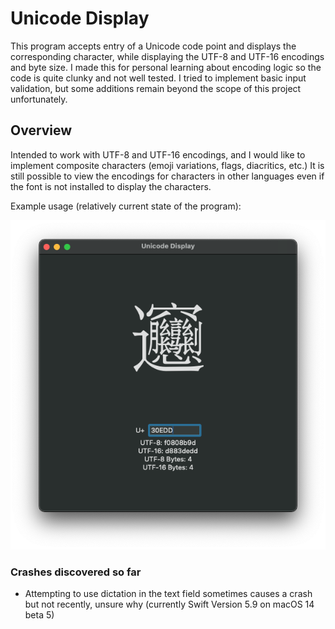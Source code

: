 #  Unicode Display

This program accepts entry of a Unicode code point and displays the corresponding character, while displaying the UTF-8 and UTF-16 encodings and byte size. I made this for personal learning about encoding logic so the code is quite clunky and not well tested. I tried to implement basic input validation, but some additions remain beyond the scope of this project unfortunately.

## Overview

Intended to work with UTF-8 and UTF-16 encodings, and I would like to implement composite characters (emoji variations, flags, diacritics, etc.)
It is still possible to view the encodings for characters in other languages even if the font is not installed to display the characters.

Example usage (relatively current state of the program):

![Program screenshot displaying the Chinese character *biang* followed by four text fields, input of U+30EDD, UTF-8: f0808b9d, UTF-16: d883dedd, UTF-8 Bytes: 4, UTF-16 Bytes: 4](/Resources/U+30EDD%20Sample.png)

### Crashes discovered so far
- Attempting to use dictation in the text field sometimes causes a crash but not recently, unsure why (currently Swift Version 5.9 on macOS 14 beta 5)
